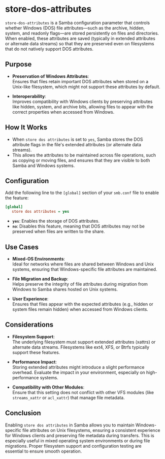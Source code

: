 # store-dos-attributes

`store-dos-attributes` is a Samba configuration parameter that controls whether Windows (DOS) file attributes—such as the archive, hidden, system, and readonly flags—are stored persistently on files and directories. When enabled, these attributes are saved (typically in extended attributes or alternate data streams) so that they are preserved even on filesystems that do not natively support DOS attributes.

## Purpose

- **Preservation of Windows Attributes**:  
  Ensures that files retain important DOS attributes when stored on a Unix-like filesystem, which might not support these attributes by default.

- **Interoperability**:  
  Improves compatibility with Windows clients by preserving attributes like hidden, system, and archive bits, allowing files to appear with the correct properties when accessed from Windows.

## How It Works

- When `store dos attributes` is set to `yes`, Samba stores the DOS attribute flags in the file's extended attributes (or alternate data streams).  
- This allows the attributes to be maintained across file operations, such as copying or moving files, and ensures that they are visible to both Samba and Windows systems.

## Configuration

Add the following line to the `[global]` section of your `smb.conf` file to enable the feature:

```ini
[global]
   store dos attributes = yes
```

- **`yes`**: Enables the storage of DOS attributes.
- **`no`**: Disables this feature, meaning that DOS attributes may not be preserved when files are written to the share.

## Use Cases

- **Mixed-OS Environments**:  
  Ideal for networks where files are shared between Windows and Unix systems, ensuring that Windows-specific file attributes are maintained.
  
- **File Migration and Backup**:  
  Helps preserve the integrity of file attributes during migration from Windows to Samba shares hosted on Unix systems.
  
- **User Experience**:  
  Ensures that files appear with the expected attributes (e.g., hidden or system files remain hidden) when accessed from Windows clients.

## Considerations

- **Filesystem Support**:  
  The underlying filesystem must support extended attributes (xattrs) or alternate data streams. Filesystems like ext4, XFS, or Btrfs typically support these features.
  
- **Performance Impact**:  
  Storing extended attributes might introduce a slight performance overhead. Evaluate the impact in your environment, especially on high-performance systems.
  
- **Compatibility with Other Modules**:  
  Ensure that this setting does not conflict with other VFS modules (like `streams_xattr` or `acl_xattr`) that manage file metadata.

## Conclusion

Enabling `store dos attributes` in Samba allows you to maintain Windows-specific file attributes on Unix filesystems, ensuring a consistent experience for Windows clients and preserving file metadata during transfers. This is especially useful in mixed operating system environments or during file migrations. Proper filesystem support and configuration testing are essential to ensure smooth operation.
